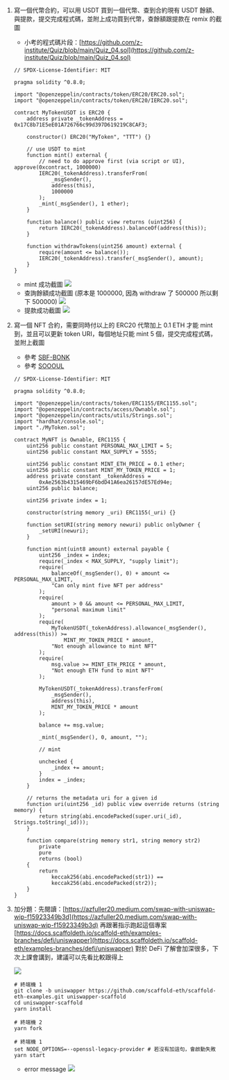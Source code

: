 1. 寫一個代幣合約，可以用 USDT 買到一個代幣、查到合約現有 USDT 餘額、與提款，提交完成程式碼，並附上成功買到代幣，查餘額跟提款在 remix 的截圖
   - 小考的程式碼片段：[https://github.com/z-institute/Quiz/blob/main/Quiz_04.sol](https://github.com/z-institute/Quiz/blob/main/Quiz_04.sol)

    ```solidity
    // SPDX-License-Identifier: MIT

    pragma solidity ^0.8.0;

    import "@openzeppelin/contracts/token/ERC20/ERC20.sol";
    import "@openzeppelin/contracts/token/ERC20/IERC20.sol";

    contract MyTokenUSDT is ERC20 {
        address private _tokenAddress = 0x17C8b71E5eE01A726766c99d397D619219C8CAF3;

        constructor() ERC20("MyToken", "TTT") {}

        // use USDT to mint
        function mint() external {
            // need to do approve first (via script or UI), approve(0xcontract, 1000000)
            IERC20(_tokenAddress).transferFrom(
                _msgSender(),
                address(this),
                1000000
            );
            _mint(_msgSender(), 1 ether);
        }

        function balance() public view returns (uint256) {
            return IERC20(_tokenAddress).balanceOf(address(this));
        }

        function withdrawTokens(uint256 amount) external {
            require(amount <= balance());
            IERC20(_tokenAddress).transfer(_msgSender(), amount);
        }
    }
    ```

   - mint 成功截圖
   ![](2023-04-10-15-44-27.png)
   - 查詢餘額成功截圖 (原本是 1000000, 因為 withdraw 了 500000 所以剩下 500000)
   ![](2023-04-10-15-44-36.png)
   - 提款成功截圖
   ![](2023-04-10-15-44-13.png)

2. 寫一個 NFT 合約，需要同時付以上的 ERC20 代幣加上 0.1 ETH 才能 mint 到，並且可以更新 token URI，每個地址只能 mint 5 個，提交完成程式碼，並附上截圖
   - 參考 [SBF-BONK](https://github.com/z-institute/SBF-BONK/blob/main/contracts/CyberBonk.sol)
   - 參考 [SOOOUL](https://github.com/z-institute/SOOOUL/blob/main/contracts/SOOOUL.sol)
    ```solidity
    // SPDX-License-Identifier: MIT

    pragma solidity ^0.8.0;

    import "@openzeppelin/contracts/token/ERC1155/ERC1155.sol";
    import "@openzeppelin/contracts/access/Ownable.sol";
    import "@openzeppelin/contracts/utils/Strings.sol";
    import "hardhat/console.sol";
    import "./MyToken.sol";

    contract MyNFT is Ownable, ERC1155 {
        uint256 public constant PERSONAL_MAX_LIMIT = 5;
        uint256 public constant MAX_SUPPLY = 5555;

        uint256 public constant MINT_ETH_PRICE = 0.1 ether;
        uint256 public constant MINT_MY_TOKEN_PRICE = 1;
        address private constant _tokenAddress =
            0xAe2563b4315469bF6bdD41A6ea26157dE57Ed94e;
        uint256 public balance;

        uint256 private index = 1;

        constructor(string memory _uri) ERC1155(_uri) {}

        function setURI(string memory newuri) public onlyOwner {
            _setURI(newuri);
        }

        function mint(uint8 amount) external payable {
            uint256 _index = index;
            require(_index < MAX_SUPPLY, "supply limit");
            require(
                balanceOf(_msgSender(), 0) + amount <= PERSONAL_MAX_LIMIT,
                "Can only mint five NFT per address"
            );
            require(
                amount > 0 && amount <= PERSONAL_MAX_LIMIT,
                "personal maximum limit"
            );
            require(
                MyTokenUSDT(_tokenAddress).allowance(_msgSender(), address(this)) >=
                    MINT_MY_TOKEN_PRICE * amount,
                "Not enough allowance to mint NFT"
            );
            require(
                msg.value >= MINT_ETH_PRICE * amount,
                "Not enough ETH fund to mint NFT"
            );

            MyTokenUSDT(_tokenAddress).transferFrom(
                _msgSender(),
                address(this),
                MINT_MY_TOKEN_PRICE * amount
            );

            balance += msg.value;

            _mint(_msgSender(), 0, amount, "");

            // mint

            unchecked {
                _index += amount;
            }
            index = _index;
        }

        // returns the metadata uri for a given id
        function uri(uint256 _id) public view override returns (string memory) {
            return string(abi.encodePacked(super.uri(_id), Strings.toString(_id)));
        }

        function compare(string memory str1, string memory str2)
            private
            pure
            returns (bool)
        {
            return
                keccak256(abi.encodePacked(str1)) ==
                keccak256(abi.encodePacked(str2));
        }
    }
    ```
3. 加分題：先閱讀：[https://azfuller20.medium.com/swap-with-uniswap-wip-f15923349b3d](https://azfuller20.medium.com/swap-with-uniswap-wip-f15923349b3d) 再跟著指示跑起這個專案 [https://docs.scaffoldeth.io/scaffold-eth/examples-branches/defi/uniswapper](https://docs.scaffoldeth.io/scaffold-eth/examples-branches/defi/uniswapper) 對於 DeFi 了解會加深很多，下次上課會講到，建議可以先看比較跟得上

    ![](2023-04-12-23-33-05.png)

    ```
    # 終端機 1
    git clone -b uniswapper https://github.com/scaffold-eth/scaffold-eth-examples.git uniswapper-scaffold
    cd uniswapper-scaffold
    yarn install

    # 終端機 2
    yarn fork

    # 終端機 1
    set NODE_OPTIONS=--openssl-legacy-provider # 若沒有加這句，會啟動失敗
    yarn start
    ```
   - error message
    ![](2023-04-12-23-29-51.png)